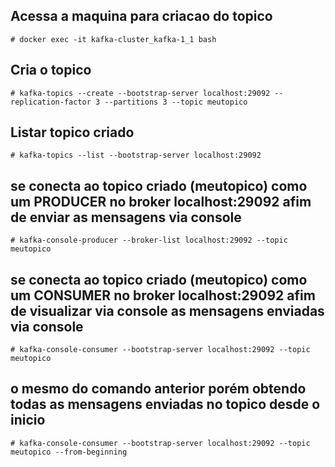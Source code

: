 
## Acessa a maquina para criacao do topico
    # docker exec -it kafka-cluster_kafka-1_1 bash

## Cria o topico 
    # kafka-topics --create --bootstrap-server localhost:29092 --replication-factor 3 --partitions 3 --topic meutopico 

## Listar topico criado 
    # kafka-topics --list --bootstrap-server localhost:29092
    
## se conecta ao topico criado (meutopico) como um PRODUCER no broker localhost:29092 afim de enviar as mensagens via console
    # kafka-console-producer --broker-list localhost:29092 --topic meutopico
 
## se conecta ao topico criado (meutopico) como um CONSUMER no broker localhost:29092 afim de visualizar via console as mensagens enviadas via console
    # kafka-console-consumer --bootstrap-server localhost:29092 --topic meutopico
    
## o mesmo do comando anterior porém obtendo todas as mensagens enviadas no topico desde o inicio
    # kafka-console-consumer --bootstrap-server localhost:29092 --topic meutopico --from-beginning
